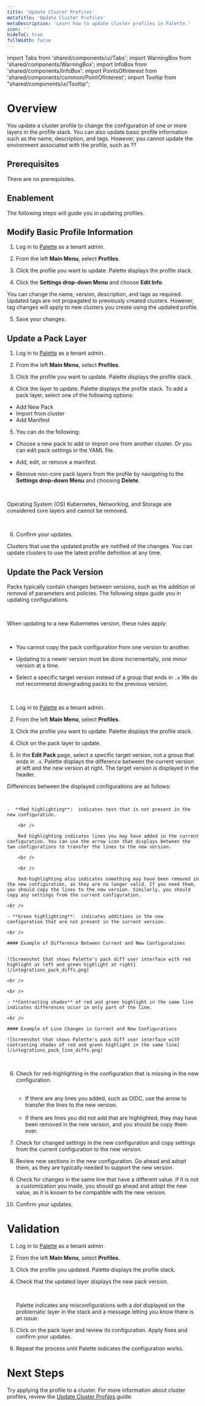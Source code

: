 ```yaml
---
title: 'Update Cluster Profiles'
metaTitle: 'Update Cluster Profiles'
metaDescription: 'Learn how to update cluster profiles in Palette.'
icon: ''
hideToC: true
fullWidth: false
---
```


import Tabs from 'shared/components/ui/Tabs';
import WarningBox from 'shared/components/WarningBox';
import InfoBox from 'shared/components/InfoBox';
import PointsOfInterest from 'shared/components/common/PointOfInterest';
import Tooltip from "shared/components/ui/Tooltip";

# Overview

You update a cluster profile to change the configuration of one or more layers in the profile stack. You can also update basic profile information such as the name, description, and tags. However, you cannot update the environment associated with the profile, such as ??

## Prerequisites

There are no prerequisites.

## Enablement

The following steps will guide you in updating profiles.

## Modify Basic Profile Information

1. Log in to [Palette](https://console.spectrocloud.com) as a tenant admin.


2. From the left **Main Menu**, select **Profiles**.


3. Click the profile you want to update. Palette displays the profile stack.


4. Click the **Settings drop-down Menu** and choose **Edit Info**. 


  You can change the name, version, description, and tags as required. Updated tags are not propagated to previously created clusters. However, tag changes will apply to new clusters you create using the updated profile.


5. Save your changes.


## Update a Pack Layer

1. Log in to [Palette](https://console.spectrocloud.com) as a tenant admin.


2. From the left **Main Menu**, select **Profiles**.


3. Click the profile you want to update. Palette displays the profile stack.


4. Click the layer to update. Palette displays the profile stack. To add a pack layer, select one of the following options:

  - Add New Pack
  - Import from cluster
  - Add Manifest


5. You can do the following:

  - Choose a new pack to add or import one from another cluster. Or you can edit pack settings in the YAML file.

  - Add, edit, or remove a manifest.

  - Remove non-core pack layers from the profile by navigating to the **Settings drop-down Menu** and choosing **Delete**.

  <br /> 

  <InfoBox>

  Operating System (OS) Kubernetes, Networking, and Storage are considered core layers and cannot be removed.

  </InfoBox>

  <br />

6. Confirm your updates.

Clusters that use the updated profile are notified of the changes. You can update clusters to use the latest profile definition at any time.


## Update the Pack Version

Packs typically contain changes between versions, such as the addition or removal of parameters and policies. The following steps guide you in updating configurations.

<br />

<WarningBox>

When updating to a new Kubernetes version, these rules apply:

<br />

- You cannot copy the pack configuration from one version to another.


- Updating to a newer version must be done incrementally, one minor version at a time.


- Select a specific target version instead of a group that ends in ``.x``
We do not recommend downgrading packs to the previous version.

</WarningBox>

<br />

1. Log in to [Palette](https://console.spectrocloud.com) as a tenant admin.


2. From the left **Main Menu**, select **Profiles**.


3. Click the profile you want to update. Palette displays the profile stack. 


4. Click on the pack layer to update. 


5. In the **Edit Pack** page, select a specific target version, not a group that ends in ``.x``. Palette displays the difference between the current version at left and the new version at right. The target version is displayed in the header.
    
  Differences between the displayed configurations are as follows:

  <br />
    
    -  **Red highlighting**:  indicates text that is not present in the new configuration. 
    
        <br />
        
        Red highlighting indicates lines you may have added in the current configuration. You can use the arrow icon that displays between the two configurations to transfer the lines to the new version.

        <br />

        <br />
        
        Red-highlighting also indicates something may have been removed in the new configuration, as they are no longer valid. If you need them, you should copy the lines to the new version. Similarly, you should copy any settings from the current configuration.
    
    <br />
    
    - **Green highlighting**:  indicates additions in the new configuration that are not present in the current version.
    
    <br />

    #### Example of Difference Between Current and New Configurations

    
    ![Screenshot that shows Palette's pack diff user interface with red highlight at left and green highlight at right](/integrations_pack_diffs.png)

    <br />

    <br />

    - **Contrasting shades** of red and green highlight in the same line indicates differences occur in only part of the line.

    <br />

    #### Example of Line Changes in Current and New Configurations

    ![Screenshot that shows Palette's pack diff user interface with contrasting shades of red and green highlight in the same line](/integrations_pack_line_diffs.png)

  
<br />


6. Check for red-highlighting in the configuration that is missing in the new configuration.

    <br />

    - If there are any lines you added, such as OIDC, use the arrow to transfer the lines to the new version.

    <br />
    
    - If there are lines you did not add that are highlighted, they may have been removed in the new version, and you should be copy them over.


7. Check for changed settings in the new configuration and copy settings from the current configuration to the new version.


8. Review new sections in the new configuration. Go ahead and adopt them, as they are typically needed to support the new version.


9. Check for changes in the same line that have a different value. If it is not a customization you made, you should go ahead and adopt the new value, as it is known to be compatible with the new version.


10. Confirm your updates.


# Validation

 

1. Log in to [Palette](https://console.spectrocloud.com) as a tenant admin.


2. From the left **Main Menu**, select **Profiles**.


3. Click the profile you updated. Palette displays the profile stack.


4. Check that the updated layer displays the new pack version.

    <br />
    
    Palette indicates any misconfigurations with a dot displayed on the problematic layer in the stack and a message letting you know there is an issue.   


5. Click on the pack layer and review its configuration. Apply fixes and confirm your updates. 


6. Repeat the process until Palette indicates the configuration works.


# Next Steps

Try applying the profile to a cluster. For more information about cluster profiles, review the [Update Cluster Profiles](/cluster-profiles/task-update-profile.) guide.
